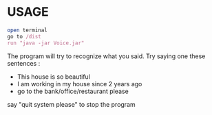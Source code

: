 # USAGE

```ruby
open terminal
go to /dist
run "java -jar Voice.jar"
```

The program will try to recognize what you said. Try saying one these sentences :
- This house is so beautiful
- I am working in my house since 2 years ago
- go to the bank/office/restaurant please

say "quit system please" to stop the program